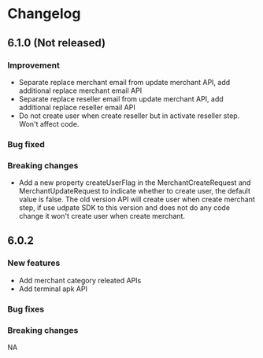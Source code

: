 # Changelog

## 6.1.0 (Not released)

### Improvement

* Separate replace merchant email from update merchant API, add additional replace merchant email API
* Separate replace reseller email from update merchant API, add additional replace reseller email API
* Do not create user when create reseller but in activate reseller step. Won't affect code.

### Bug fixed

### Breaking changes

* Add a new property createUserFlag in the MerchantCreateRequest and MerchantUpdateRequest to indicate whether to create user, the default value is false. The old version API will create user when create merchant step, if use udpate SDK to this version and does not do any code change it won't create user when create merchant.
 

## 6.0.2  

### New features  

* Add merchant category releated APIs
* Add terminal apk API

### Bug fixes  


### Breaking changes  
NA


